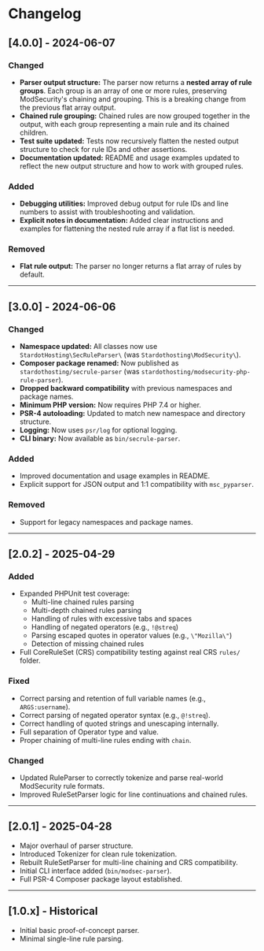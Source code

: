 # Changelog

## [4.0.0] - 2024-06-07

### Changed
- **Parser output structure:** The parser now returns a **nested array of rule groups**. Each group is an array of one or more rules, preserving ModSecurity's chaining and grouping. This is a breaking change from the previous flat array output.
- **Chained rule grouping:** Chained rules are now grouped together in the output, with each group representing a main rule and its chained children.
- **Test suite updated:** Tests now recursively flatten the nested output structure to check for rule IDs and other assertions.
- **Documentation updated:** README and usage examples updated to reflect the new output structure and how to work with grouped rules.

### Added
- **Debugging utilities:** Improved debug output for rule IDs and line numbers to assist with troubleshooting and validation.
- **Explicit notes in documentation:** Added clear instructions and examples for flattening the nested rule array if a flat list is needed.

### Removed
- **Flat rule output:** The parser no longer returns a flat array of rules by default.

---

## [3.0.0] - 2024-06-06

### Changed
- **Namespace updated:** All classes now use `StardotHosting\SecRuleParser\` (was `Stardothosting\ModSecurity\`).
- **Composer package renamed:** Now published as `stardothosting/secrule-parser` (was `stardothosting/modsecurity-php-rule-parser`).
- **Dropped backward compatibility** with previous namespaces and package names.
- **Minimum PHP version:** Now requires PHP 7.4 or higher.
- **PSR-4 autoloading:** Updated to match new namespace and directory structure.
- **Logging:** Now uses `psr/log` for optional logging.
- **CLI binary:** Now available as `bin/secrule-parser`.

### Added
- Improved documentation and usage examples in README.
- Explicit support for JSON output and 1:1 compatibility with `msc_pyparser`.

### Removed
- Support for legacy namespaces and package names.

---

## [2.0.2] - 2025-04-29

### Added
- Expanded PHPUnit test coverage:
  - Multi-line chained rules parsing
  - Multi-depth chained rules parsing
  - Handling of rules with excessive tabs and spaces
  - Handling of negated operators (e.g., `!@streq`)
  - Parsing escaped quotes in operator values (e.g., `\"Mozilla\"`)
  - Detection of missing chained rules
- Full CoreRuleSet (CRS) compatibility testing against real CRS `rules/` folder.

### Fixed
- Correct parsing and retention of full variable names (e.g., `ARGS:username`).
- Correct parsing of negated operator syntax (e.g., `@!streq`).
- Correct handling of quoted strings and unescaping internally.
- Full separation of Operator type and value.
- Proper chaining of multi-line rules ending with `chain`.

### Changed
- Updated RuleParser to correctly tokenize and parse real-world ModSecurity rule formats.
- Improved RuleSetParser logic for line continuations and chained rules.

---

## [2.0.1] - 2025-04-28

- Major overhaul of parser structure.
- Introduced Tokenizer for clean rule tokenization.
- Rebuilt RuleSetParser for multi-line chaining and CRS compatibility.
- Initial CLI interface added (`bin/modsec-parser`).
- Full PSR-4 Composer package layout established.

---

## [1.0.x] - Historical

- Initial basic proof-of-concept parser.
- Minimal single-line rule parsing.
